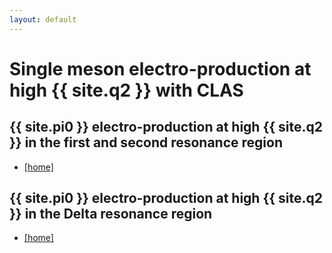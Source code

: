 ```yaml
---
layout: default
---
```


# Single meson electro-production at high {{ site.q2 }} with CLAS

## {{ site.pi0 }} electro-production at high {{ site.q2 }} in the first and second resonance region

- [[home]](pi0_resonance)


## {{ site.pi0 }} electro-production at high {{ site.q2 }} in the Delta resonance region

- [[home]](pi0_delta)
